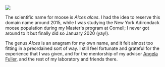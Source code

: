 ---
---

![](https://upload.wikimedia.org/wikipedia/commons/5/55/Four_Moose.jpg)

The scientific name for moose is *Alces alces*. I had the idea to reserve this
domain name around 2015, while I was studying the New York Adirondack moose
population during my Master's program at Cornell; I never got around to it but
finally did so January 2020 (yay!).

The genus *Alces* is an anagram for my own name, and it felt almost too fitting
in a preordained sort of way. I still feel fortunate and grateful for the
experience that I was given, and for the mentorship of my advisor [Angela
Fuller](https://blogs.cornell.edu/fullerlab/), and the rest of my laboratory and
friends there.